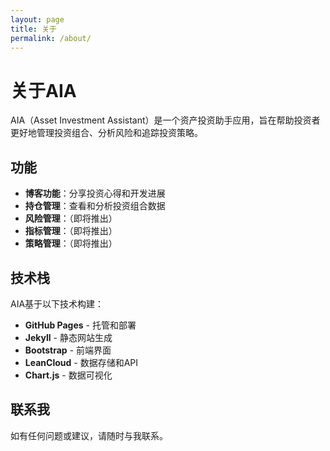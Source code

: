 ```yaml
---
layout: page
title: 关于
permalink: /about/
---
```


# 关于AIA

AIA（Asset Investment Assistant）是一个资产投资助手应用，旨在帮助投资者更好地管理投资组合、分析风险和追踪投资策略。

## 功能

- **博客功能**：分享投资心得和开发进展
- **持仓管理**：查看和分析投资组合数据
- **风险管理**：（即将推出）
- **指标管理**：（即将推出）
- **策略管理**：（即将推出）

## 技术栈

AIA基于以下技术构建：
- **GitHub Pages** - 托管和部署
- **Jekyll** - 静态网站生成
- **Bootstrap** - 前端界面
- **LeanCloud** - 数据存储和API
- **Chart.js** - 数据可视化

## 联系我

如有任何问题或建议，请随时与我联系。
